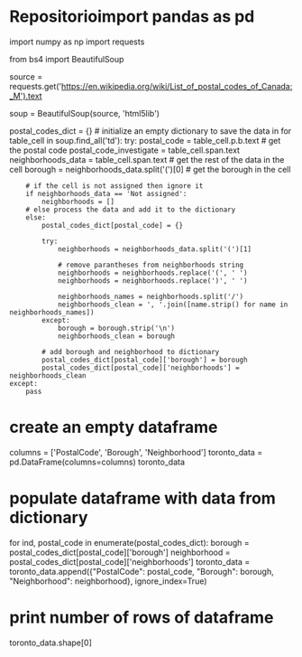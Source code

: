 # Repositorioimport pandas as pd
import numpy as np
import requests

from bs4 import BeautifulSoup


source = requests.get('https://en.wikipedia.org/wiki/List_of_postal_codes_of_Canada:_M').text

soup = BeautifulSoup(source, 'html5lib')

postal_codes_dict = {} # initialize an empty dictionary to save the data in
for table_cell in soup.find_all('td'):
    try:
        postal_code = table_cell.p.b.text # get the postal code
        postal_code_investigate = table_cell.span.text
        neighborhoods_data = table_cell.span.text # get the rest of the data in the cell
        borough = neighborhoods_data.split('(')[0] # get the borough in the cell
        
        # if the cell is not assigned then ignore it
        if neighborhoods_data == 'Not assigned':
            neighborhoods = []
        # else process the data and add it to the dictionary
        else:
            postal_codes_dict[postal_code] = {}
            
            try:
                neighborhoods = neighborhoods_data.split('(')[1]
            
                # remove parantheses from neighborhoods string
                neighborhoods = neighborhoods.replace('(', ' ')
                neighborhoods = neighborhoods.replace(')', ' ')

                neighborhoods_names = neighborhoods.split('/')
                neighborhoods_clean = ', '.join([name.strip() for name in neighborhoods_names])
            except:
                borough = borough.strip('\n')
                neighborhoods_clean = borough
 
            # add borough and neighborhood to dictionary
            postal_codes_dict[postal_code]['borough'] = borough
            postal_codes_dict[postal_code]['neighborhoods'] = neighborhoods_clean
    except:
        pass
    
# create an empty dataframe
columns = ['PostalCode', 'Borough', 'Neighborhood']
toronto_data = pd.DataFrame(columns=columns)
toronto_data

# populate dataframe with data from dictionary
for ind, postal_code in enumerate(postal_codes_dict):
    borough = postal_codes_dict[postal_code]['borough']
    neighborhood = postal_codes_dict[postal_code]['neighborhoods']
    toronto_data = toronto_data.append({"PostalCode": postal_code, 
                                        "Borough": borough, 
                                        "Neighborhood": neighborhood},
                                        ignore_index=True)

# print number of rows of dataframe
toronto_data.shape[0]
